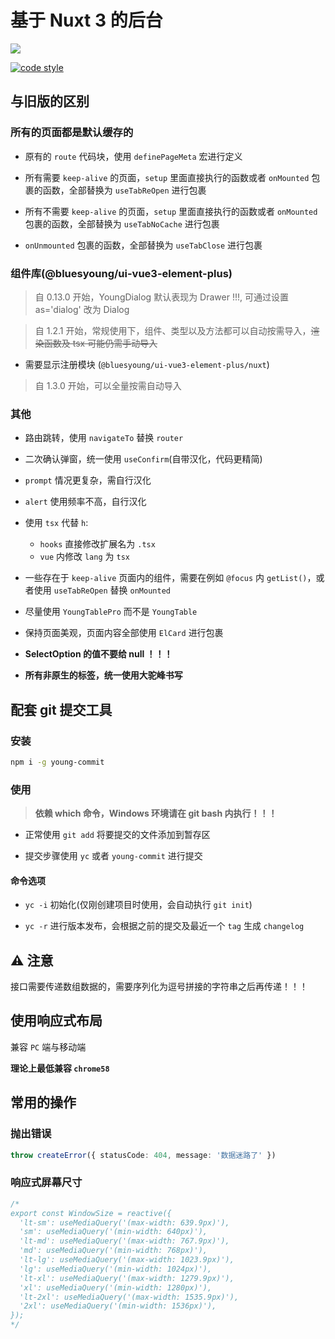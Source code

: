 # 基于 Nuxt 3 的后台

[![](https://img.shields.io/badge/Author-BluesYoung--web-blue)](https://gitee.com/BluesYoung-web)


[![code style](https://antfu.me/badge-code-style.svg)](https://github.com/antfu/eslint-config)

## 与旧版的区别

### 所有的页面都是默认缓存的

- 原有的 `route` 代码块，使用 `definePageMeta` 宏进行定义

- 所有需要 `keep-alive` 的页面，`setup` 里面直接执行的函数或者 `onMounted` 包裹的函数，全部替换为 `useTabReOpen` 进行包裹

- 所有不需要 `keep-alive` 的页面，`setup` 里面直接执行的函数或者 `onMounted` 包裹的函数，全部替换为 `useTabNoCache` 进行包裹

- `onUnmounted` 包裹的函数，全部替换为 `useTabClose` 进行包裹

### 组件库(@bluesyoung/ui-vue3-element-plus)

> 自 0.13.0 开始，YoungDialog 默认表现为 Drawer !!!, 可通过设置 as='dialog' 改为 Dialog

> 自 1.2.1 开始，常规使用下，组件、类型以及方法都可以自动按需导入，<del>渲染函数及 tsx 可能仍需手动导入</del>
  - 需要显示注册模块 (`@bluesyoung/ui-vue3-element-plus/nuxt`)

> 自 1.3.0 开始，可以全量按需自动导入

### 其他

- 路由跳转，使用 `navigateTo` 替换 `router`

- 二次确认弹窗，统一使用 `useConfirm`(自带汉化，代码更精简)

- `prompt` 情况更复杂，需自行汉化

- `alert` 使用频率不高，自行汉化

- 使用 `tsx` 代替 `h`:
  - `hooks` 直接修改扩展名为 `.tsx`
  - `vue` 内修改 `lang` 为 `tsx`

- 一些存在于 `keep-alive` 页面内的组件，需要在例如 `@focus` 内 `getList()`，或者使用 `useTabReOpen` 替换 `onMounted`

- 尽量使用 `YoungTablePro` 而不是 `YoungTable`

- 保持页面美观，页面内容全部使用 `ElCard` 进行包裹

- **SelectOption 的值不要给 null ！！！**

- **所有非原生的标签，统一使用大驼峰书写**

## 配套 git 提交工具

### 安装

```bash
npm i -g young-commit
```

### 使用

> **依赖 which 命令，Windows 环境请在 git bash 内执行！！！**

- 正常使用 `git add` 将要提交的文件添加到暂存区

- 提交步骤使用 `yc` 或者 `young-commit` 进行提交

#### 命令选项

- `yc -i` 初始化(仅刚创建项目时使用，会自动执行 `git init`)

- `yc -r` 进行版本发布，会根据之前的提交及最近一个 `tag` 生成 `changelog`

## ⚠️ 注意

接口需要传递数组数据的，需要序列化为逗号拼接的字符串之后再传递！！！

## 使用响应式布局

兼容 `PC` 端与移动端

**理论上最低兼容 `chrome58`**

## 常用的操作

### 抛出错误

```ts
throw createError({ statusCode: 404, message: '数据迷路了' })
```

### 响应式屏幕尺寸


```ts
/*
export const WindowSize = reactive({
  'lt-sm': useMediaQuery('(max-width: 639.9px)'),
  'sm': useMediaQuery('(min-width: 640px)'),
  'lt-md': useMediaQuery('(max-width: 767.9px)'),
  'md': useMediaQuery('(min-width: 768px)'),
  'lt-lg': useMediaQuery('(max-width: 1023.9px)'),
  'lg': useMediaQuery('(min-width: 1024px)'),
  'lt-xl': useMediaQuery('(max-width: 1279.9px)'),
  'xl': useMediaQuery('(min-width: 1280px)'),
  'lt-2xl': useMediaQuery('(max-width: 1535.9px)'),
  '2xl': useMediaQuery('(min-width: 1536px)'),
});
*/
```